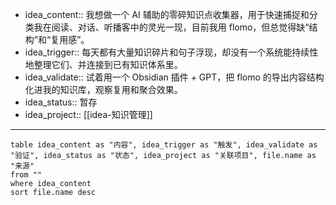 - idea_content:: 我想做一个 AI 辅助的零碎知识点收集器，用于快速捕捉和分类我在阅读、对话、听播客中的灵光一现，目前我用 flomo，但总觉得缺“结构”和“复用感”。
- idea_trigger:: 每天都有大量知识碎片和句子浮现，却没有一个系统能持续性地整理它们、并连接到已有知识体系里。
- idea_validate:: 试着用一个 Obsidian 插件 + GPT，把 flomo 的导出内容结构化进我的知识库，观察复用和聚合效果。
- idea_status:: 暂存
- idea_project:: [[idea-知识管理]]



---

```dataview
table idea_content as "内容", idea_trigger as "触发", idea_validate as "验证", idea_status as "状态", idea_project as "关联项目", file.name as "来源"
from ""
where idea_content
sort file.name desc
```